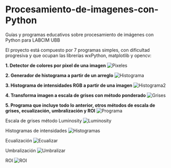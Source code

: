 # Procesamiento-de-imagenes-con-Python
Guías y programas educativos sobre procesamiento de imágenes con Python para LABCIM UBB

El proyecto está compuesto por 7 programas simples, con dificultad progresiva y que ocupan las librerías wxPython, matplotlib y opencv:

**1. Detector de colores por pixel de una imagen**
![Pixeles](https://i.imgur.com/HuIRale.jpg)

**2. Generador de histograma a partir de un arreglo**
![Histograma](https://i.imgur.com/jygIHfh.png)

**3. Histograma de intensidades RGB a partir de una imagen**
![Histograma2](https://i.imgur.com/ZYl3gNR.png)

**4. Transforma imagen a escala de grises con método ponderado**
![Grises](https://i.imgur.com/fxeLERK.png)

**5. Programa que incluye todo lo anterior, otros métodos de escala de grises, ecualización, umbralización y ROI**
![Programa](https://i.imgur.com/7b3HhBt.png)

Escala de grises método Luminosity
![Luminosity](https://i.imgur.com/zg9l3aU.png)

Histogramas de intensidades
![Histogramas](https://i.imgur.com/Tt9oWqe.png)

Ecualización
![Ecualizar](https://i.imgur.com/a1bPhqs.png)

Umbralización
![Umbralizar](https://i.imgur.com/EGA4lB5.png)

ROI
![ROI](https://i.imgur.com/HJgFoS4.png)




